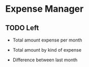 # Expense Manager

## TODO Left

- Total amount expense per month
- Total amount by kind of expense

- Difference between last month